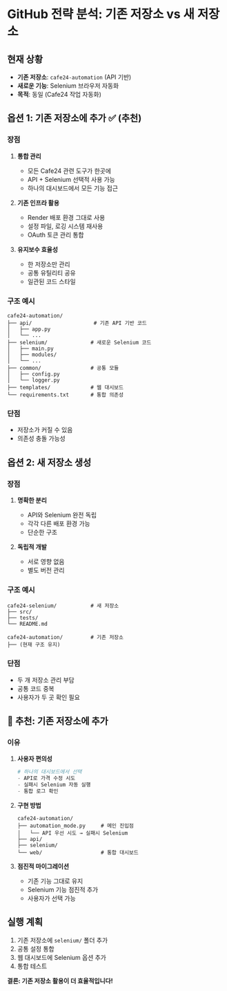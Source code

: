 # GitHub 전략 분석: 기존 저장소 vs 새 저장소

## 현재 상황
- **기존 저장소**: `cafe24-automation` (API 기반)
- **새로운 기능**: Selenium 브라우저 자동화
- **목적**: 동일 (Cafe24 작업 자동화)

## 옵션 1: 기존 저장소에 추가 ✅ (추천)

### 장점
1. **통합 관리**
   - 모든 Cafe24 관련 도구가 한곳에
   - API + Selenium 선택적 사용 가능
   - 하나의 대시보드에서 모든 기능 접근

2. **기존 인프라 활용**
   - Render 배포 환경 그대로 사용
   - 설정 파일, 로깅 시스템 재사용
   - OAuth 토큰 관리 통합

3. **유지보수 효율성**
   - 한 저장소만 관리
   - 공통 유틸리티 공유
   - 일관된 코드 스타일

### 구조 예시
```
cafe24-automation/
├── api/                    # 기존 API 기반 코드
│   ├── app.py
│   └── ...
├── selenium/              # 새로운 Selenium 코드
│   ├── main.py
│   ├── modules/
│   └── ...
├── common/                # 공통 모듈
│   ├── config.py
│   └── logger.py
├── templates/             # 웹 대시보드
└── requirements.txt       # 통합 의존성
```

### 단점
- 저장소가 커질 수 있음
- 의존성 충돌 가능성

## 옵션 2: 새 저장소 생성

### 장점
1. **명확한 분리**
   - API와 Selenium 완전 독립
   - 각각 다른 배포 환경 가능
   - 단순한 구조

2. **독립적 개발**
   - 서로 영향 없음
   - 별도 버전 관리

### 구조 예시
```
cafe24-selenium/           # 새 저장소
├── src/
├── tests/
└── README.md

cafe24-automation/         # 기존 저장소
├── (현재 구조 유지)
```

### 단점
- 두 개 저장소 관리 부담
- 공통 코드 중복
- 사용자가 두 곳 확인 필요

## 🎯 추천: 기존 저장소에 추가

### 이유
1. **사용자 편의성**
   ```python
   # 하나의 대시보드에서 선택
   - API로 가격 수정 시도
   - 실패시 Selenium 자동 실행
   - 통합 로그 확인
   ```

2. **구현 방법**
   ```
   cafe24-automation/
   ├── automation_mode.py     # 메인 진입점
   │   └── API 우선 시도 → 실패시 Selenium
   ├── api/
   ├── selenium/
   └── web/                   # 통합 대시보드
   ```

3. **점진적 마이그레이션**
   - 기존 기능 그대로 유지
   - Selenium 기능 점진적 추가
   - 사용자가 선택 가능

## 실행 계획
1. 기존 저장소에 `selenium/` 폴더 추가
2. 공통 설정 통합
3. 웹 대시보드에 Selenium 옵션 추가
4. 통합 테스트

**결론: 기존 저장소 활용이 더 효율적입니다!**
